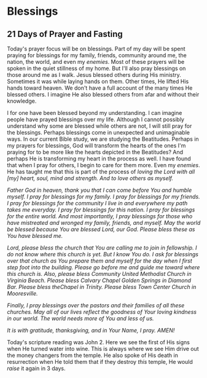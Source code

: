 # Blessings

## 21 Days of Prayer and Fasting

Today's prayer focus will be on blessings. Part of my day will be spent praying for blessings for my family, friends, community around me, the nation, the world, and even my *enemies*. Most of these prayers will be spoken in the quiet stillness of my home. But I'll also pray blessings on those around me as I walk. Jesus blessed others during His ministry. Sometimes it was while laying hands on them. Other times, He lifted His hands toward heaven. We don't have a full account of the many times He blessed others. I imagine He also blessed others from afar and without their knowledge.

I for one have been blessed beyond my understanding. I can imagine people have prayed blessings over my life. Although I cannot possibly understand why some are blessed while others are not, I will still pray for the blessings. Perhaps blessings come in unexpected and unimaginable ways. In our current Bible study, we are studying the Beatitudes. Perhaps in my prayers for blessings, God will transform the hearts of the ones I'm praying for to be more like the hearts depicted in the Beatitudes? And perhaps He is transforming my heart in the process as well. I have found that when I pray for others, I begin to care for them more. Even my *enemies*. He has taught me that this is part of the process of *loving the Lord with all [my] heart, soul, mind and strength. And to love others as myself.*

*Father God in heaven, thank you that I can come before You and humble myself. I pray for blessings for my family. I pray for blessings for my friends. I pray for blessings for the community I live in and everywhere my path takes me everyday. I pray for blessings for this nation. I pray for blessings for the entire world. And most importantly, I pray blessings for those who have mistreated and wronged my family, friends, and myself. May the world be blessed because You are blessed Lord, our God. Please bless these as You have blessed me.*

*Lord, please bless the church that You are calling me to join in fellowship. I do not know where this church is yet. But I know You do. I ask for blessings over that church as You prepare them and myself for the day when I first step foot into the building. Please go before me and guide me toward where this church is. Also, please bless Community United Methodist Church in Virginia Beach. Please bless Calvary Chapel Golden Springs in Diamond Bar. Please bless theChapel in Trinity. Please bless Town Center Church in Mooresville.*

*Finally, I pray blessings over the pastors and their families of all these churches. May all of our lives reflect the goodness of Your loving kindness in our world. The world needs more of You and less of us.*

*It is with gratitude, thanksgiving, and in Your Name, I pray. AMEN!*

Today's scripture reading was John 2. Here we see the first of His signs when He turned water into wine. This is always where we see Him drive out the money changers from the temple. He also spoke of His death in resurrection when He told them that if they destroy *this* temple, He would *raise* it again in 3 days.

